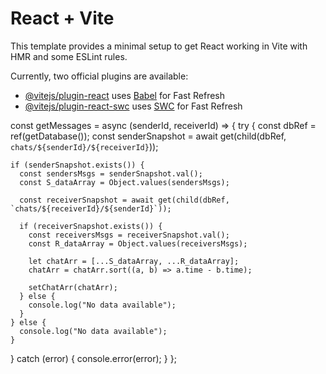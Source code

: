 # React + Vite

This template provides a minimal setup to get React working in Vite with HMR and some ESLint rules.

Currently, two official plugins are available:

- [@vitejs/plugin-react](https://github.com/vitejs/vite-plugin-react/blob/main/packages/plugin-react/README.md) uses [Babel](https://babeljs.io/) for Fast Refresh
- [@vitejs/plugin-react-swc](https://github.com/vitejs/vite-plugin-react-swc) uses [SWC](https://swc.rs/) for Fast Refresh

const getMessages = async (senderId, receiverId) => {
  try {
    const dbRef = ref(getDatabase());
    const senderSnapshot = await get(child(dbRef, `chats/${senderId}/${receiverId}`));

    if (senderSnapshot.exists()) {
      const sendersMsgs = senderSnapshot.val();
      const S_dataArray = Object.values(sendersMsgs);

      const receiverSnapshot = await get(child(dbRef, `chats/${receiverId}/${senderId}`));

      if (receiverSnapshot.exists()) {
        const receiversMsgs = receiverSnapshot.val();
        const R_dataArray = Object.values(receiversMsgs);

        let chatArr = [...S_dataArray, ...R_dataArray];
        chatArr = chatArr.sort((a, b) => a.time - b.time);

        setChatArr(chatArr);
      } else {
        console.log("No data available");
      }
    } else {
      console.log("No data available");
    }
  } catch (error) {
    console.error(error);
  }
};